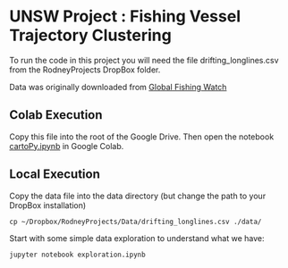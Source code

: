 # UNSW Project : Fishing Vessel Trajectory Clustering

To run the code in this project you will need the file drifting_longlines.csv from the RodneyProjects DropBox folder.

Data was originally downloaded from [Global Fishing Watch](https://globalfishingwatch.org/datasets-and-code/)

## Colab Execution

Copy this file into the root of the Google Drive.
Then open the notebook [cartoPy.ipynb](cartoPy.ipynb) in Google Colab.


## Local Execution

Copy the data file into the data directory (but change the path to your DropBox installation)

```
cp ~/Dropbox/RodneyProjects/Data/drifting_longlines.csv ./data/
```

Start with some simple data exploration to understand what we have:
```
jupyter notebook exploration.ipynb
```





